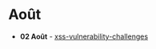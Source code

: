 # Août

* **02 Août** - [xss-vulnerability-challenges](../../../walkthroughs/damn-vulnerable-web-application/xss-vulnerability-challenges/ "mention")
